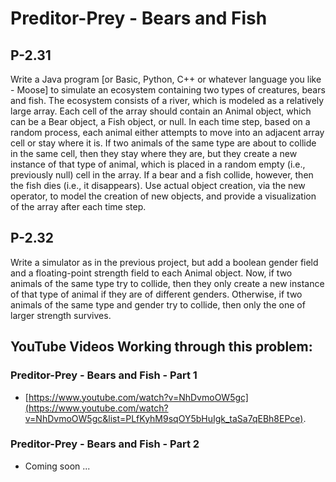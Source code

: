 # Preditor-Prey - Bears and Fish

## P-2.31
Write a Java program [or Basic, Python, C++ or whatever language you like - Moose] to simulate an ecosystem containing two types of creatures, bears and fish. The ecosystem consists of a river, which is modeled as a relatively large array. Each cell of the array should contain an Animal object, which can be a Bear object, a Fish object, or null. In each time step, based on a random process, each animal either attempts to move into an adjacent array cell or stay where it is. If two animals of the same type are about to collide in the same cell, then they stay where they are, but they create a new instance of that type of animal, which is placed in a random empty (i.e., previously null) cell in the array. If a bear and a fish collide, however, then the fish dies (i.e., it disappears). Use actual object creation, via the new operator, to model the creation of new objects, and provide a visualization of the array after each time step.


## P-2.32
Write a simulator as in the previous project, but add a boolean gender field and a floating-point strength field to each Animal object. Now, if two animals of the same type try to collide, then they only create a new instance of that type of animal if they are of different genders. Otherwise, if two animals of the same type and gender try to collide, then only the one of larger strength survives.


## YouTube Videos Working through this problem:

### Preditor-Prey - Bears and Fish - Part 1
* [https://www.youtube.com/watch?v=NhDvmoOW5gc](https://www.youtube.com/watch?v=NhDvmoOW5gc&list=PLfKyhM9sqOY5bHuIgk_taSa7qEBh8EPce).

### Preditor-Prey - Bears and Fish - Part 2
* Coming soon ...


